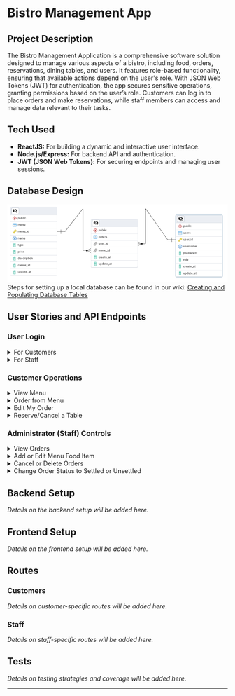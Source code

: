 # Bistro Management App

## Project Description

The Bistro Management Application is a comprehensive software solution designed to manage various aspects of a bistro, including food, orders, reservations, dining tables, and users. It features role-based functionality, ensuring that available actions depend on the user's role. With JSON Web Tokens (JWT) for authentication, the app secures sensitive operations, granting permissions based on the user’s role. Customers can log in to place orders and make reservations, while staff members can access and manage data relevant to their tasks.

## Tech Used

- **ReactJS:** For building a dynamic and interactive user interface.
- **Node.js/Express:** For backend API and authentication.
- **JWT (JSON Web Tokens):** For securing endpoints and managing user sessions.

## Database Design

![ERD](./BistroManagementApp-EDR.png)
Steps for setting up a local database can be found in our wiki: [Creating and Populating Database Tables](https://github.com/Will-Java-FS/Team3-AndrewTranShi-DiegoBeauperthuy-JoshuaWilliams-PichborithKong/wiki/Creating-and-Populating-Database-Tables)

## User Stories and API Endpoints

### User Login

<details>
<summary>For Customers</summary>

- **As a** customer,
- **I want** to log in to the application,
- **So that** I can access and manage my orders and reservations.

**API Endpoint:**
- `POST /login`: Authenticates a customer and provides a JWT.

</details>

<details>
<summary>For Staff</summary>

- **As a** staff member,
- **I want** to log in to the application,
- **So that** I can access and manage orders, and update menu items.

**API Endpoint:**
- `POST /login`: Authenticates a staff member and provides a JWT.

</details>

### Customer Operations

<details>
<summary>View Menu</summary>

- **As a** user,
- **I want** to view the menu,
- **So that** I can see the available dishes and make informed choices.

**API Endpoint:**
- `GET /menu`: Retrieves all menu items.

</details>

<details>
<summary>Order from Menu</summary>

- **As a** user,
- **I want** to order from the menu,
- **So that** I can enjoy my selected dishes.

**API Endpoint:**
- `POST /orders`: Places a new order.

</details>

<details>
<summary>Edit My Order</summary>

- **As a** user,
- **I want** to edit my order,
- **So that** I can make changes before it is prepared.

**API Endpoint:**
- `PUT /orders/{id}`: Updates an existing order.

</details>

<details>
<summary>Reserve/Cancel a Table</summary>

- **As a** user,
- **I want** to reserve or cancel a table,
- **So that** I can ensure a table is available when I arrive or cancel if my plans change.

**API Endpoints:**
- `POST /reservations`: Makes a new reservation.
- `DELETE /reservations/{id}`: Cancels a reservation.

</details>

### Administrator (Staff) Controls

<details>
<summary>View Orders</summary>

- **As an** administrator,
- **I want** to view all orders,
- **So that** I can oversee the order process and ensure everything is running smoothly.

**API Endpoint:**
- `GET /orders`: Retrieves all current orders.

</details>

<details>
<summary>Add or Edit Menu Food Item</summary>

- **As an** administrator,
- **I want** to add or edit a menu food item,
- **So that** I can keep the menu up-to-date with new dishes or changes to existing ones.

**API Endpoints:**
- `POST /menu`: Adds a new food item to the menu.
- `PUT /menu/{id}`: Updates an existing food item on the menu.

</details>

<details>
<summary>Cancel or Delete Orders</summary>

- **As an** administrator,
- **I want** to cancel or delete orders,
- **So that** I can manage order changes and handle issues.

**API Endpoint:**
- `DELETE /orders/{id}`: Cancels or deletes an order.

</details>

<details>
<summary>Change Order Status to Settled or Unsettled</summary>

- **As an** administrator,
- **I want** to change the status of orders to settled or unsettled,
- **So that** I can track which orders have been paid for and which are still outstanding.

**API Endpoint:**
- `PUT /orders/{id}/status`: Updates the status of an order to settled or unsettled.

</details>

## Backend Setup

*Details on the backend setup will be added here.*

## Frontend Setup

*Details on the frontend setup will be added here.*

## Routes

### Customers

*Details on customer-specific routes will be added here.*

### Staff

*Details on staff-specific routes will be added here.*

## Tests

*Details on testing strategies and coverage will be added here.*

---
